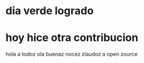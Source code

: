 # dia verde logrado
# hoy hice otra contribucion
hola a todoz
ola buenaz nocez
zlaudoz a open zource
